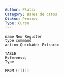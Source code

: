 ```yaml
---
Author: Platzi
Category: Bases de datos
Status: Proceso
Type: Curso
---
```

```button
name New Register
type command
action QuickAdd: Extracto
```



```dataview
TABLE 
Reference, 
Type

FROM ([[]])
```





